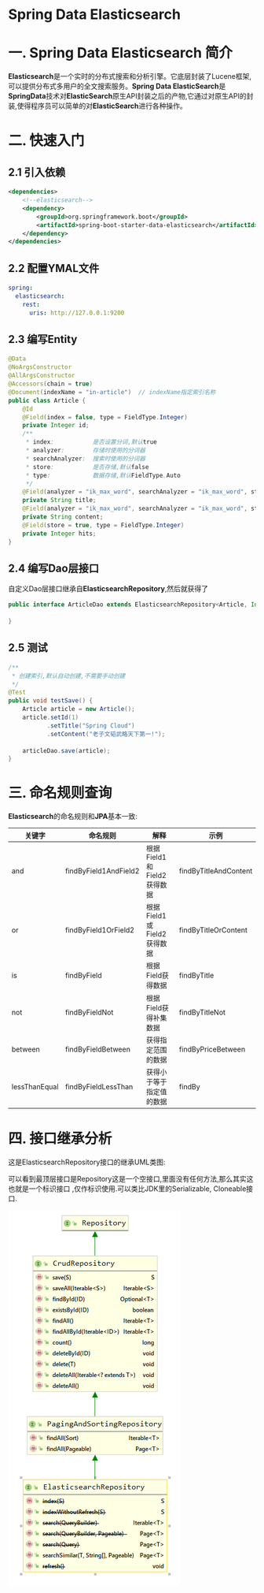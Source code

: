 # Spring Data Elasticsearch

# 一. Spring Data Elasticsearch 简介

​	**Elasticsearch**是一个实时的分布式搜索和分析引擎。它底层封装了Lucene框架,可以提供分布式多用户的全文搜索服务。
​	**Spring Data ElasticSearch**是**SpringData**技术对**ElasticSearch**原生API封装之后的产物,它通过对原生API的封装,使得程序员可以简单的对**ElasticSearch**进行各种操作。



# 二. 快速入门

## 2.1 引入依赖

```xml
<dependencies>
    <!--elasticsearch-->
    <dependency>
        <groupId>org.springframework.boot</groupId>
        <artifactId>spring-boot-starter-data-elasticsearch</artifactId>
    </dependency>   
</dependencies>
```



## 2.2 配置YMAL文件

```yaml
spring:
  elasticsearch:
    rest:
      uris: http://127.0.0.1:9200
```



## 2.3 编写Entity

```java
@Data
@NoArgsConstructor
@AllArgsConstructor
@Accessors(chain = true)
@Document(indexName = "in-article")  // indexName指定索引名称
public class Article {
    @Id
    @Field(index = false, type = FieldType.Integer)
    private Integer id;
    /**
     * index:           是否设置分词,默认true
     * analyzer:        存储时使用的分词器
     * searchAnalyzer:  搜索时使用的分词器
     * store:           是否存储,默认false
     * type:            数据存储,默认FieldType.Auto
     */
    @Field(analyzer = "ik_max_word", searchAnalyzer = "ik_max_word", store = true, type = FieldType.Text)
    private String title;
    @Field(analyzer = "ik_max_word", searchAnalyzer = "ik_max_word", store = true, type = FieldType.Text)
    private String content;
    @Field(store = true, type = FieldType.Integer)
    private Integer hits;
}
```



## 2.4 编写Dao层接口

​	自定义Dao层接口继承自**ElasticsearchRepository**,然后就获得了

```java
public interface ArticleDao extends ElasticsearchRepository<Article, Integer> {

}
```



## 2.5 测试

```java
/**
 * 创建索引,默认自动创建,不需要手动创建
 */
@Test
public void testSave() {
    Article article = new Article();
    article.setId(1)
           .setTitle("Spring Cloud")
           .setContent("老子文韬武略天下第一!");

    articleDao.save(article);
}
```



# 三. 命名规则查询

**Elasticsearch**的命名规则和**JPA**基本一致:

| 关键字        | 命名规则              | 解释                       | 示例                  |
| ------------- | --------------------- | -------------------------- | --------------------- |
| and           | findByField1AndField2 | 根据Field1和Field2获得数据 | findByTitleAndContent |
| or            | findByField1OrField2  | 根据Field1或Field2获得数据 | findByTitleOrContent  |
| is            | findByField           | 根据Field获得数据          | findByTitle           |
| not           | findByFieldNot        | 根据Field获得补集数据      | findByTitleNot        |
| between       | findByFieldBetween    | 获得指定范围的数据         | findByPriceBetween    |
| lessThanEqual | findByFieldLessThan   | 获得小于等于指定值的数据   | findBy                |



# 四. 接口继承分析

这是ElasticsearchRepository接口的继承UML类图:

可以看到最顶层接口是Repository这是一个空接口,里面没有任何方法,那么其实这也就是一个标识接口 ,仅作标识使用.可以类比JDK里的Serializable, Cloneable接口.

![1645687206523](../assets/image/es-repository.png)